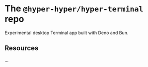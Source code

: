 # The `@hyper-hyper/hyper-terminal` repo

Experimental desktop Terminal app built with Deno and Bun.

## Resources

...